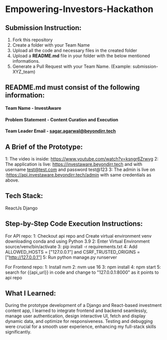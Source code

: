 # Empowering-Investors-Hackathon

## Submission Instruction:
  1. Fork this repository
  2. Create a folder with your Team Name
  3. Upload all the code and necessary files in the created folder
  4. Upload a **README.md** file in your folder with the below mentioned informations.
  5. Generate a Pull Request with your Team Name. (Example: submission-XYZ_team)

## README.md must consist of the following information:

#### Team Name - InvestAware
#### Problem Statement -  Content Curation and Execution
#### Team Leader Email - sagar.agarwal@beyondirr.tech

## A Brief of the Prototype:
  1: The video is inside: https://www.youtube.com/watch?v=ksngr6Zrwvg
  2: The application is live: https://investaware.beyondirr.tech and with username test@test.com and      password test@123
  3: The admin is live on :https://api.investaware.beyondirr.tech/admin with same credentials as above.
  
## Tech Stack: 
   ReactJs
   Django

   
## Step-by-Step Code Execution Instructions:
  For API repo:
  1: Checkout api repo and Create virtual environment venv downloading conda and using Python 3.9
  2: Enter Virtual Environment source/venv/bin/activate 
  3: pip install -r requirements.txt
  4: Add ALLOWED_HOSTS = ["127.0.0.1"] and CSRF_TRUSTED_ORIGINS = ["http://127.0.0.1"]
  5: Run python manage.py runserver

  For Frontend repo:
  1: Install nvm
  2: nvm use 16
  3: npm install
  4: npm start
  5: search for {{api_url}} in code and change to "127.0.0.1:8000" as it points to api repo


  
## What I Learned:
   During the prototype development of a Django and React-based investment content app, I learned to integrate frontend and backend seamlessly, manage user authentication, design interactive UI, fetch and display dynamic data, and optimize for responsiveness. Testing and debugging were crucial for a smooth user experience, enhancing my full-stack skills significantly.